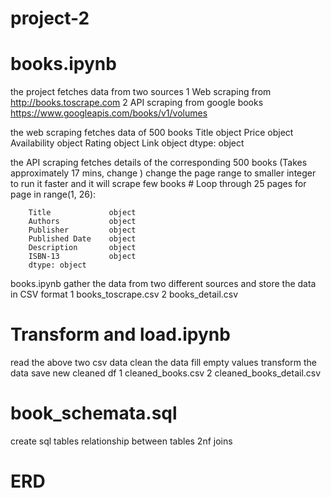 # project-2

# books.ipynb
the project fetches data from two sources
    1 Web scraping from http://books.toscrape.com
    2 API scraping from google books https://www.googleapis.com/books/v1/volumes

the web scraping fetches data of 500 books
        Title           object
        Price           object
        Availability    object
        Rating          object
        Link            object
        dtype: object

the API scraping fetches details of the corresponding 500 books (Takes approximately 17 mins, change )
change the page range to smaller integer to run it faster and it will scrape few books 
        # Loop through 25 pages
        for page in range(1, 26):

        Title             object
        Authors           object
        Publisher         object
        Published Date    object
        Description       object
        ISBN-13           object
        dtype: object

books.ipynb gather the data from two different sources and store the data in CSV format
        1 books_toscrape.csv
        2 books_detail.csv

# Transform and load.ipynb

read the above two csv data
clean the data
fill empty values
transform the data
save new cleaned df
        1 cleaned_books.csv
        2 cleaned_books_detail.csv

# book_schemata.sql

create sql tables
relationship between tables
2nf
joins

# ERD



